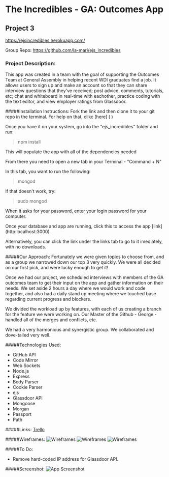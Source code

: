# The Incredibles - GA: Outcomes App
## Project 3
<https://ejsincredibles.herokuapp.com/>

Group Repo: <https://github.com/la-mari/ejs_incredibles>

### Project Description:
This app was created in a team with the goal of supporting the Outcomes Team at General Assembly in helping recent WDI graduates find a job. It allows users to sign up and make an account so that they can share interview questions that they've received; post advice, comments, tutorials, etc; chat and whiteboard in real-time with eachother, practice coding with the text editor, and view employer ratings from Glassdoor.
 
#####Installation Instructions:
Fork the link and then clone it to your git repo in the terminal.  For help on that, clikc [here] ( )

Once you have it on your system, go into the "ejs_incredibles" folder and run:
> npm install

This will populate the app with all of the dependencies needed

From there you need to open a new tab in your Terminal - "Command + N"

In this tab, you want to run the following:

>mongod

If that doesn't work, try:

>sudo mongod

When it asks for your password, enter your login password for your computer.

Once your database and app are running, click this to access the app [link] (http:localhost:3000)

Alternatively, you can click the link under the links tab to go to it imediately, with no downloads.

#####Our Approach:
Fortunately we were given topics to choose from, and as a group we narrowed down our top 3 very quickly.  We were all decided on our first pick, and were lucky enough to get it!

Once we had our project, we scheduled interviews with members of the GA outcomes team to get their input on the app and gather information on their needs. We set aside 2 hours a day where we would work and code together, and also had a daily stand up meeting where we touched base regarding current progress and blockers.

We divided the workload up by features, with each of us creating a branch for the feature we were working on.  Our Master of the Github - George - handled all of the merges and conflicts, etc.

We had a very harmonious and synergistic group.  We collaborated and dove-tailed very well. 

#####Technologies Used:
* GitHub API
* Code Mirror
* Web Sockets
* Node.js
* Express
* Body Parser
* Cookie Parser
* ejs
* Glassdoor API
* Mongoose
* Morgan
* Passport
* Path

#####Links:
[Trello](https://trello.com/b/TlbEq6wv/coming-out-of-ga)

#####Wireframes:
![Wireframes](http://i.imgur.com/kVkN4nG.png "Chat and whiteboard view")
![Wireframes](http://i.imgur.com/Qv3Huyw.png "Interview Questions View")
![Wireframes](http://i.imgur.com/pbqz8CE.png "Posts view")

#####To Do:
* Remove hard-coded IP address for Glassdoor API.


#####Screenshot:
![App Screenshot](http://i.imgur.com/riTQ3gI.png "Incredibles' App Screenshot")


